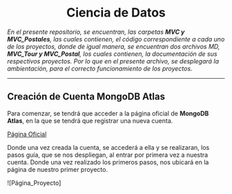 <H1 align="center"> Ciencia de Datos </H1>

*En el presente repositorio, se encuentran, las carpetas **MVC y MVC_Postales**, las cuales contienen, el código correspondiente a cada uno de los proyectos, donde de igual manera, se encuentran dos archivos MD, **MVC_Tour y MVC_Postal**, los cuales contienen, la documentación de sus respectivos proyectos. 
Por lo que en el presente archivo, se desplegará la ambientación, para el correcto funcionamiento de los proyectos.*

<hr>

<H2> Creación de Cuenta MongoDB Atlas </H2>

Para comenzar, se tendrá que acceder a la página oficial de **MongoDB Atlas**, en la que se tendrá que registrar una nueva cuenta.

<a href="https://cloud.mongodb.com/"> Página Oficial </a>

Donde una vez creada la cuenta, se accederá a ella y se realizaran, los pasos guía, que se nos despliegan, al entrar por primera vez a nuestra cuenta. Donde una vez realizado los primeros pasos, nos ubicará en la página de nuestro primer proyecto.

![Página_Proyecto]

